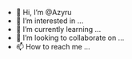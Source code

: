 - 👋 Hi, I’m @Azyru
- 👀 I’m interested in ...
- 🌱 I’m currently learning ...
- 💞️ I’m looking to collaborate on ...
- 📫 How to reach me ...

<!---
Azyru/Azyru is a ✨ special ✨ repository because its `README.md` (this file) appears on your GitHub profile.
You can click the Preview link to take a look at your changes.
--->
